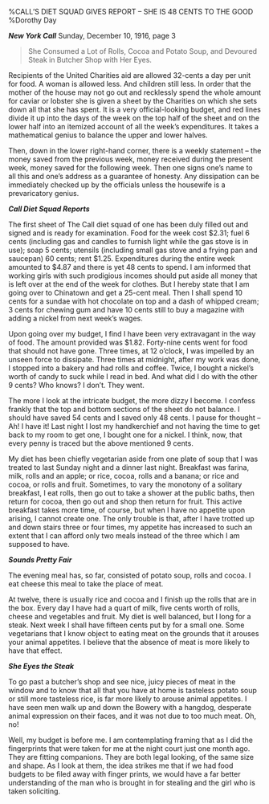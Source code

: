 %CALL’S DIET SQUAD GIVES REPORT – SHE IS 48 CENTS TO THE GOOD
%Dorothy Day

__*New York Call*__  Sunday, December 10, 1916, page 3

>She Consumed a Lot of Rolls, Cocoa and Potato Soup, and Devoured Steak in Butcher Shop with Her Eyes.

Recipients of the United Charities aid are allowed 32-cents a day per unit for food. A woman is allowed less. And children still less. In order that the mother of the house may not go out and recklessly spend the whole amount for caviar or lobster she is given a sheet by the Charities on which she sets down all that she has spent. It is a very official-looking budget, and red lines divide it up into the days of the week on the top half of the sheet and on the lower half into an itemized account of all the week’s expenditures. It takes a mathematical genius to balance the upper and lower halves.

Then, down in the lower right-hand corner, there is a weekly statement – the money saved from the previous week, money received during the present week, money saved for the following week. Then one signs one’s name to all this and one’s address as a guarantee of honesty. Any dissipation can be immediately checked up by the officials unless the housewife is a prevaricatory genius.

__*Call Diet Squad Reports*__

The first sheet of The Call diet squad of one has been duly filled out and signed and is ready for examination. Food for the week cost $2.31; fuel 6 cents (including gas and candles to furnish light while the gas stove is in use); soap 5 cents; utensils (including small gas stove and a frying pan and saucepan) 60 cents; rent $1.25. Expenditures during the entire week amounted to $4.87 and there is yet 48 cents to spend. I am informed that working girls with such prodigious incomes should put aside all money that is left over at the end of the week for clothes. But I hereby state that I am going over to Chinatown and get a 25-cent meal. Then I shall spend 10 cents for a sundae with hot chocolate on top and a dash of whipped cream; 3 cents for chewing gum and have 10 cents still to buy a magazine with adding a nickel from next week’s wages.

Upon going over my budget, I find I have been very extravagant in the way of food. The amount provided was $1.82. Forty-nine cents went for food that should not have gone. Three times, at 12 o’clock, I was impelled by an unseen force to dissipate. Three times at midnight, after my work was done, I stopped into a bakery and had rolls and coffee. Twice, I bought a nickel’s worth of candy to suck while I read in bed. And what did I do with the other 9 cents? Who knows? I don’t. They went.

The more I look at the intricate budget, the more dizzy I become. I confess frankly that the top and bottom sections of the sheet do not balance. I should have saved 54 cents and I saved only 48 cents. I pause for thought – Ah! I have it! Last night I lost my handkerchief and not having the time to get back to my room to get one, I bought one for a nickel. I think, now, that every penny is traced but the above mentioned 9 cents.

My diet has been chiefly vegetarian aside from one plate of soup that I was treated to last Sunday night and a dinner last night. Breakfast was farina, milk, rolls and an apple; or rice, cocoa, rolls and a banana; or rice and cocoa, or rolls and fruit. Sometimes, to vary the monotony of a solitary breakfast, I eat rolls, then go out to take a shower at the public baths, then return for cocoa, then go out and shop then return for fruit. This active breakfast takes more time, of course, but when I have no appetite upon arising, I cannot create one. The only trouble is that, after I have trotted up and down stairs three or four times, my appetite has increased to such an extent that I can afford only two meals instead of the three which I am supposed to have.

__*Sounds Pretty Fair*__

The evening meal has, so far, consisted of potato soup, rolls and cocoa. I eat cheese this meal to take the place of meat.

At twelve, there is usually rice and cocoa and I finish up the rolls that are in the box. Every day I have had a quart of milk, five cents worth of rolls, cheese and vegetables and fruit. My diet is well balanced, but I long for a steak. Next week I shall have fifteen cents put by for a small one. Some vegetarians that I know object to eating meat on the grounds that it arouses your animal appetites. I believe that the absence of meat is more likely to have that effect.

__*She Eyes the Steak*__

To go past a butcher’s shop and see nice, juicy pieces of meat in the window and to know that all that you have at home is tasteless potato soup or still more tasteless rice, is far more likely to arouse animal appetites. I have seen men walk up and down the Bowery with a hangdog, desperate animal expression on their faces, and it was not due to too much meat. Oh, no!

Well, my budget is before me. I am contemplating framing that as I did the fingerprints that were taken for me at the night court just one month ago. They are fitting companions. They are both legal looking, of the same size and shape. As I look at them, the idea strikes me that if we had food budgets to be filed away with finger prints, we would have a far better understanding of the man who is brought in for stealing and the girl who is taken soliciting.